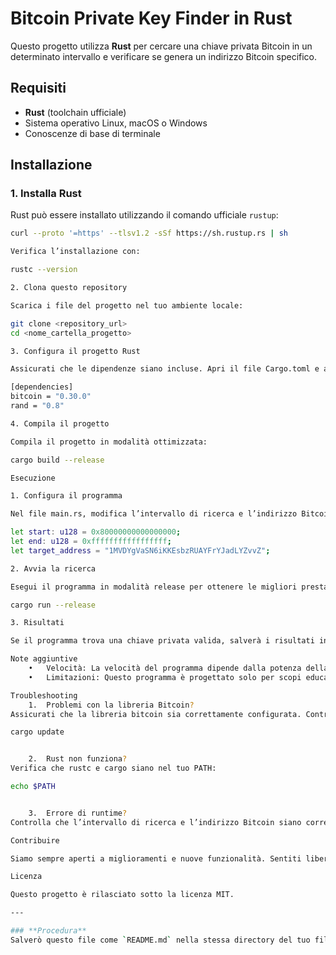 
# Bitcoin Private Key Finder in Rust

Questo progetto utilizza **Rust** per cercare una chiave privata Bitcoin in un determinato intervallo e verificare se genera un indirizzo Bitcoin specifico.

## Requisiti

- **Rust** (toolchain ufficiale)
- Sistema operativo Linux, macOS o Windows
- Conoscenze di base di terminale

## Installazione

### 1. Installa Rust
Rust può essere installato utilizzando il comando ufficiale `rustup`:

```bash
curl --proto '=https' --tlsv1.2 -sSf https://sh.rustup.rs | sh

Verifica l’installazione con:

rustc --version

2. Clona questo repository

Scarica i file del progetto nel tuo ambiente locale:

git clone <repository_url>
cd <nome_cartella_progetto>

3. Configura il progetto Rust

Assicurati che le dipendenze siano incluse. Apri il file Cargo.toml e aggiungi:

[dependencies]
bitcoin = "0.30.0"
rand = "0.8"

4. Compila il progetto

Compila il progetto in modalità ottimizzata:

cargo build --release

Esecuzione

1. Configura il programma

Nel file main.rs, modifica l’intervallo di ricerca e l’indirizzo Bitcoin desiderato:

let start: u128 = 0x80000000000000000;
let end: u128 = 0xfffffffffffffffff;
let target_address = "1MVDYgVaSN6iKKEsbzRUAYFrYJadLYZvvZ";

2. Avvia la ricerca

Esegui il programma in modalità release per ottenere le migliori prestazioni:

cargo run --release

3. Risultati

Se il programma trova una chiave privata valida, salverà i risultati in un file chiamato found_wallet.txt nella directory principale del progetto.

Note aggiuntive
	•	Velocità: La velocità del programma dipende dalla potenza della CPU. Per migliorare le prestazioni, considera l’uso di una GPU o un’implementazione parallela.
	•	Limitazioni: Questo programma è progettato solo per scopi educativi. L’uso per scopi illegali è severamente vietato.

Troubleshooting
	1.	Problemi con la libreria Bitcoin?
Assicurati che la libreria bitcoin sia correttamente configurata. Controlla la versione corrente con:

cargo update


	2.	Rust non funziona?
Verifica che rustc e cargo siano nel tuo PATH:

echo $PATH


	3.	Errore di runtime?
Controlla che l’intervallo di ricerca e l’indirizzo Bitcoin siano correttamente formattati.

Contribuire

Siamo sempre aperti a miglioramenti e nuove funzionalità. Sentiti libero di fare fork del progetto, implementare modifiche e inviare una pull request.

Licenza

Questo progetto è rilasciato sotto la licenza MIT.

---

### **Procedura**
Salverò questo file come `README.md` nella stessa directory del tuo file `main.rs`. Procedo?
